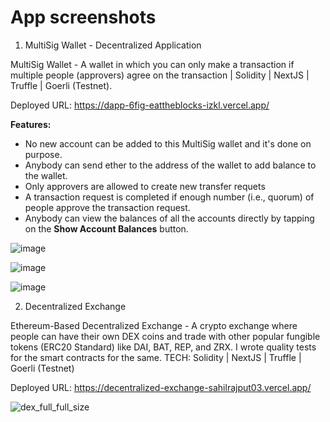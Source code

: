 # App screenshots

1. MultiSig Wallet - Decentralized Application

MultiSig Wallet - A wallet in which you can only make a transaction if multiple people (approvers) agree on the transaction | Solidity | NextJS | Truffle | Goerli (Testnet).

Deployed URL: https://dapp-6fig-eattheblocks-izkl.vercel.app/

**Features:**
- No new account can be added to this MultiSig wallet and it's done on purpose.
- Anybody can send ether to the address of the wallet to add balance to the wallet.
- Only approvers are allowed to create new transfer requets
- A transaction request is completed if enough number (i.e., quorum) of people approve the transaction request.
- Anybody can view the balances of all the accounts directly by tapping on the **Show Account Balances** button.

![image](https://user-images.githubusercontent.com/31458531/196962941-8ba68d70-9bea-4ce8-a3d0-cc1ffa9d8178.png)

![image](https://user-images.githubusercontent.com/31458531/196786580-b3f6a2af-176c-4527-bfd4-3ad1f9bf3a08.png)

![image](https://user-images.githubusercontent.com/31458531/196784342-7ce57090-92fd-43c8-b038-592aeaa170c0.png)

2. Decentralized Exchange

Ethereum-Based Decentralized Exchange - A crypto exchange where people can have their own DEX coins and trade with other popular fungible tokens (ERC20 Standard) like DAI, BAT, REP, and ZRX. I wrote quality tests for the smart contracts for the same. TECH: Solidity | NextJS | Truffle | Goerli (Testnet)

Deployed URL: https://decentralized-exchange-sahilrajput03.vercel.app/

![dex_full_full_size](https://user-images.githubusercontent.com/31458531/196995025-da047c9d-66a0-4b7f-a61a-9dd270ce5f5c.png)
